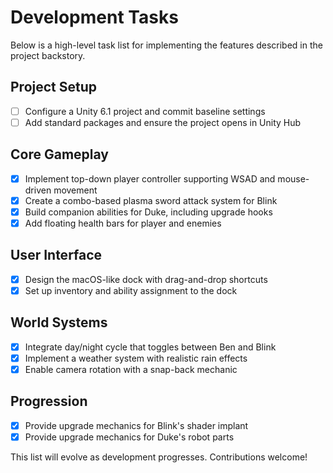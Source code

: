 # Development Tasks

Below is a high-level task list for implementing the features described in the project backstory.

## Project Setup
- [ ] Configure a Unity 6.1 project and commit baseline settings
- [ ] Add standard packages and ensure the project opens in Unity Hub

## Core Gameplay
- [x] Implement top-down player controller supporting WSAD and mouse-driven movement
- [x] Create a combo-based plasma sword attack system for Blink
- [x] Build companion abilities for Duke, including upgrade hooks
- [x] Add floating health bars for player and enemies

## User Interface
- [x] Design the macOS-like dock with drag-and-drop shortcuts
- [x] Set up inventory and ability assignment to the dock

## World Systems
- [x] Integrate day/night cycle that toggles between Ben and Blink
- [x] Implement a weather system with realistic rain effects
- [x] Enable camera rotation with a snap-back mechanic

## Progression
- [x] Provide upgrade mechanics for Blink's shader implant
- [x] Provide upgrade mechanics for Duke's robot parts

This list will evolve as development progresses. Contributions welcome!
